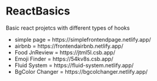# ReactBasics
Basic react projetcs with different types of  hooks

<ul>
    <li>simple page = https://simplefrontendpage.netlify.app/</li>
    <li>airbnb = https://frontendairbnb.netlify.app/</li>
    <li>Food JnReview = https://jtml5l.csb.app/ </li>
    <li>Emoji Finder = https://54kv8s.csb.app/</li>
    <li>Fluid System = https://fluid-system.netlify.app/</li>
    <li>BgColor Changer = https://bgcolchanger.netlify.app/</li>
</ul>


